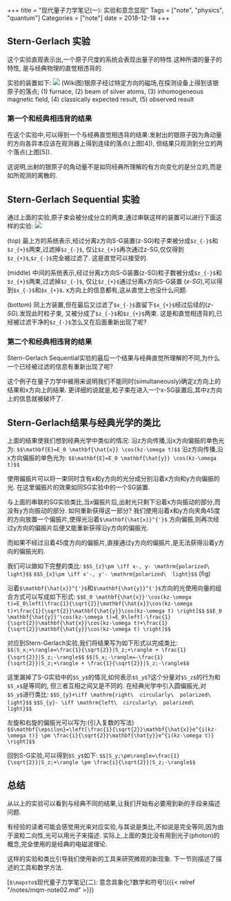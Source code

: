 +++
title = "现代量子力学笔记(一): 实验和意念显现"
Tags = ["note", "physics", "quantum"]
Categories = ["note"]
date = 2018-12-18
+++

## Stern-Gerlach 实验
这个实验直观表示出,一个原子尺度的系统会表现出量子的特性.这种所谓的量子的特性,
是与经典物理的直觉相违背的.

实验的装置如下:
![](https://upload.wikimedia.org/wikipedia/commons/e/ee/Stern-Gerlach_experiment_svg.svg)
(Wiki图)银原子经过特定方向的磁场,在探测设备上得到该银原子的落点; (1) furnace, (2) beam of silver atoms,
(3) inhomogeneous magnetic field, (4) classically expected result, (5) observed result

### 第一个和经典相违背的结果

在这个实验中,可以得到一个与经典直觉相违背的结果:发射出的银原子因为角动量的方向各异本应该在观测器上得到连续的落点(上图[4]),
但结果只观测到分立的两个落点(上图[5]).

这说明,出射的银原子的角动量不是如同经典所理解的有方向变化的是分立的,而是如所观测的离散的.

## Stern-Gerlach Sequential 实验
通过上面的实验,原子束会被分成分立的两束,通过串联这样的装置可以进行下面这样的实验:
![](https://upload.wikimedia.org/wikipedia/commons/3/35/Sg-seq.svg)

(top) 最上方的系统表示,经过分离z方向S-G装置(z-SG)粒子束被分成`$z_{-}$`和`$z_{+}$`两束,过滤掉`$z_{-}$`,
仅让`$z_{+}$`再次通过z-SG,仅仅得到`$z_{+}$`,`$z_{-}$`完全被过滤了.
这是直觉可以接受的.

(middle) 中间的系统表示,经过分离z方向S-G装置(z-SG)粒子数被分成`$z_{-}$`和`$z_{+}$`两束,过滤掉`$z_{-}$`,
仅让`$z_{+}$`通过分离x方向S-G装置 (*x-SG*),可以得到`$x_{-}$`和`$x_{+}$`.
x方向上的信息都有,这从直觉上也没什么问题.

(bottom) 同上方装置,但在最后又过滤了`$x_{-}$`直留下`$x_{+}$`经过后续的(*z-SG*).发现此时粒子束,
又被分成了`$z_{-}$`和`$z_{+}$`两束.
这是和直觉相违背的,已经被过滤干净的`$z_{-}$`怎么又在后面重新出现了呢?

### 第二个和经典相违背的结果
Stern-Gerlach Sequential实验的最后一个结果与经典直觉所理解的不同,为什么一个已经被过滤的信息有重新出现了呢?

这个例子在量子力学中被用来说明我们不能同时(simultaneously)确定z方向上的结果和x方向上的结果.
更详细的说就是,粒子束在进入一个x-SG装置后,其中z方向上的信息就被破坏了.

## Stern-Gerlach结果与经典光学的类比
上面的结果使我们想到经典光学中类似的情况:
沿z方向传播,沿x方向偏振的单色光为:
`$$\mathbf{E}=E_0 \mathbf{\hat{x}} \cos(kz-\omega t)$$`
沿z方向传播,沿x方向偏振的单色光为:
`$$\mathbf{E}=E_0 \mathbf{\hat{y}} \cos(kz-\omega t)$$`

使用偏振片可以将一束同时含有x和y方向的光分成分别沿着x方向和y方向偏振的光.
在这里偏振片的效果如同SG实验中的一个SG装置.

与上面的串联的SG实验类比,当x偏振片后,出射光只剩下沿着x方向振动的部分,而没有y方向振动的部分.
如何重新获得这一部分? 我们使用沿着x和y方向夹角45度的方向放置一个偏振片,使得光沿着`$\mathbf{\hat{x}}^{'}$`
方向偏振,则再次经过y方向的偏振片后便又能重新获得沿y方向的偏振光.

而如果不经过沿着45度方向的偏振片,直接通过y方向的偏振片,是无法获得沿着y方向的偏振光的.

我们可以做如下完整的类比:
`$$S_{z}\pm \iff x-, y- \mathrm{polarized\  light}$$`
`$$S_{x}\pm \iff x'-, y'- \mathrm{polarized\  light}$$`
(fig)

沿着`$\mathbf{\hat{x}}^{'}$`和`$\mathbf{\hat{y}}^{'}$`方向的光使用向量的组合方式可以写成如下形式:
`$$E_0 \mathbf{\hat{x}}'\cos(kz-\omega t)=E_0\left[\frac{1}{\sqrt{2}}\mathbf{\hat{x}}\cos(kz-\omega t)+\frac{1}{\sqrt{2}}\mathbf{\hat{y}}\cos(kz-\omega t) \right]$$`
`$$E_0 \mathbf{\hat{y}}'\cos(kz-\omega t)=E_0\left[-\frac{1}{\sqrt{2}}\mathbf{\hat{x}}\cos(kz-\omega t)+\frac{1}{\sqrt{2}}\mathbf{\hat{y}}\cos(kz-\omega t) \right]$$`

对应到Stern-Gerlach实验,我们将结果写为如下形式以完成类比:
`$$|S_x;+\rangle=\frac{1}{\sqrt{2}}|S_z;+\rangle + \frac{1}{\sqrt{2}}|S_z;-\rangle$$`
`$$|S_x;-\rangle=-\frac{1}{\sqrt{2}}|S_z;+\rangle + \frac{1}{\sqrt{2}}|S_z;-\rangle$$`

这里漏掉了S-G实验中的`$S_y$`的情况,如何表示`$S_y$`?这个分量对`$S_z$`的行为和`$S_x$`是等同的,
但三者互相之间又是不同的.
在经典光学中引入圆偏振光,对`$S_y$`进行类比:
`$$S_{y}+\iff \mathrm{right\  circularly\  polarized\  light}$$`
`$$S_{y}- \iff \mathrm{left\  circularly\  polarized\  light}$$`

左旋和右旋的偏振光可以写为:(引入复数的写法)
`$$\mathbf{\epsilon}=\left[\frac{1}{\sqrt{2}}\mathbf{\hat{x}}e^{i(kz-\omega t)} \pm \frac{i}{\sqrt{2}}\mathbf{\hat{y}}e^{i(kz-\omega t)} \right]$$`

回到S-G实验,可以得到`$S_y$`如下:
`$$|S_y;\pm\rangle=\frac{1}{\sqrt{2}}|S_z;+\rangle \pm \frac{i}{\sqrt{2}}|S_z;-\rangle$$`

## 总结
从以上的实验可以看到与经典不同的结果,让我们开始有必要用到新的手段来描述问题.

有经验的读者可能会感觉用光来对应实验,与其说是类比,不如说是完全等同,因为由于波粒二向性,光可以用光子来描述.
实际上,上面的类比没有用到光子(photon)的概念,完全使用的是经典的电磁波理论.

这样的实验和类比引导我们使用新的工具来研究微观的新现象.
下一节则描述了描述的工具和数学方法.

[`$\mapsto$`现代量子力学笔记(二): 意念具象化?数学和符号!]({{< relref "/notes/mqm-note02.md" >}})
